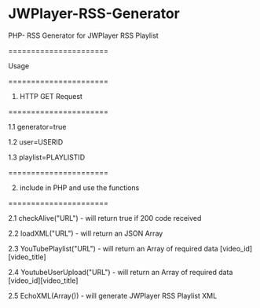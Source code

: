 JWPlayer-RSS-Generator
======================

PHP- RSS Generator for JWPlayer RSS Playlist

======================

Usage

======================

1. HTTP GET Request

======================

1.1 generator=true

1.2 user=USERID

1.3 playlist=PLAYLISTID

======================

2. include in PHP and use the functions

======================

2.1 checkAlive("URL") - will return true if 200 code received

2.2 loadXML("URL") - will return an JSON Array

2.3 YouTubePlaylist("URL") - will return an Array of required data [video_id][video_title]

2.4 YoutubeUserUpload("URL") - will return an Array of required data [video_id][video_title]

2.5 EchoXML(Array()) - will generate JWPlayer RSS Playlist XML